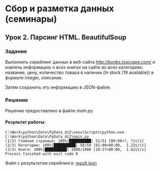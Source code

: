# Сбор и разметка данных (семинары)
## Урок 2. Парсинг HTML. BeautifulSoup

### Задание

Выполнить скрейпинг данных в веб-сайта http://books.toscrape.com/ и извлечь информацию о всех книгах на сайте во всех категориях: название, цену, количество товара в наличии (In stock (19 available)) в формате integer, описание.

Затем сохранить эту информацию в JSON-файле.


### Решение

Решение предоставлено в файле *main.py*


#### Результат работы:

    C:\Work\python\Data\PyData_dz2\venv\Scripts\python.exe C:\Work\python\Data\PyData_dz2\main.py
    (1/3) Главная страница: 100%|██████████| 51/51 [00:00<?, ?it/s]
    (2/3) Категории: 100%|██████████| 50/50 [01:00<00:00,  1.22s/it]
    (3/3) Книги: 100%|██████████| 1000/1000 [10:17<00:00,  1.62it/s]
    Process finished with exit code 0

Файл с результатом скрейпинга: [rezult.json](rezult.json)